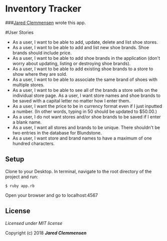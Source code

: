 <!--Your documentation is complete when someone can use your module without ever having to look at its code. This is very important. This makes it possible for you to separate your module's documented interface from its internal implementation (guts). This is good because it means that you are free to change the module's internals as long as the interface remains the same.

Remember: the documentation, not the code, defines what a module does. -- Ken Williams-->

# Inventory Tracker

###[Jared Clemmensen](http://github.com/wh0pper) wrote this app.

#User Stories
* As a user, I want to be able to add, update, delete and list shoe stores.
* As a user, I want to be able to add and list new shoe brands. Shoe brands should include price.
* As a user, I want to be able to add shoe brands in the application (don't worry about updating, listing or destroying shoe brands).
* As a user, I want to be able to add existing shoe brands to a store to show where they are sold.
* As a user, I want to be able to associate the same brand of shoes with multiple stores.
* As a user, I want to be able to see all of the brands a store sells on the individual store page.
As a user, I want store names and shoe brands to be saved with a capital letter no matter how I enter them.
* As a user, I want the price to be in currency format even if I just inputted a number. (In other words, typing in 50 should be updated to $50.00.)
* As a user, I do not want stores and/or shoe brands to be saved if I enter a blank name.
* As a user, I want all stores and brands to be unique. There shouldn't be two entries in the database for Blundstone.
* As a user, I want store and brand names to have a maximum of one hundred characters.

## Setup

Clone to your Desktop.
In terminal, navigate to the root directory of the project and run:

```
$ ruby app.rb
```

Open your browser and go to localhost:4567


## License

*Licensed under MIT license*

Copyright (c) 2018 **_Jared Clemmensen_**
